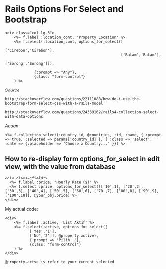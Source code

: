 # Rails Options For Select and Bootstrap

	<div class="col-lg-3">
	    <%= f.label :location_cont, 'Property Location' %>
	    <%= f.select(:location_cont, options_for_select([
                                                        ['Cirebon','Cirebon'],
                                                        ['Batam','Batam'],
                                                        ['Sorong','Sorong']]),

                 {:prompt => "Any"},
                 {class: "form-control"}
        ) %>
  </div>

*Source*

	http://stackoverflow.com/questions/22111088/how-do-i-use-the-bootstrap-form-select-css-with-a-rails-model

	http://stackoverflow.com/questions/24339162/rails4-collection-select-with-data-options

*Acuan*

	<%= f.collection_select(:country_id, @countries, :id, :name, { :prompt => true, :selected => params[:country_id] }, { :class => 'select', :date => {:placeholder => 'Choose a Country...' }}) %>    

## How to re-display form options_for_select in edit view, with the value from database

    <div class="field">
      <%= f.label :price, "Hourly Rate ($)" %>
      <%= f.select :price, options_for_select([['10',1], ['20',2], ['30',3], ['40',4], ['50',5], ['60',6], ['70',7], ['80',8], ['90',9], ['100',10]], @your_obj.price) %>
    </div>

My actual code:

    <div>
        <%= f.label :active, 'List Aktif' %>
        <%= f.select(:active, options_for_select([
               ['Yes','1'],
               ['No','2']], @property.active),
               {:prompt => "Pilih.."},
               {class: "form-control"}
        ) %>
    </div>

    @property.actve is refer to your current selected